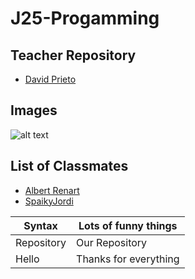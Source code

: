 # J25-Progamming

## Teacher Repository
- [David Prieto](https://github.com/d-prieto/J25-Programming)

## Images
![alt text](https://upload.wikimedia.org/wikipedia/commons/1/14/Quincy_Promes_in_2022.jpg)

## List of Classmates
- [Albert Renart](https://github.com/albertrenart/J25-programming)
- [SpaikyJordi](https://github.com/Spaikyjordi/J25-programming-jordi)


| Syntax | Lots of funny things |
| ----------- | ----------- |
| Repository | Our Repository |
| Hello | Thanks for everything |
